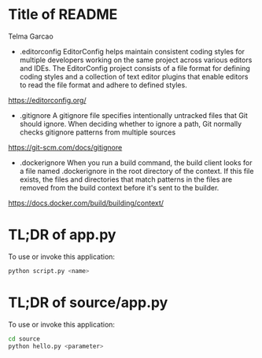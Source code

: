 # Title of README 
Telma Garcao

- .editorconfig
EditorConfig helps maintain consistent coding styles for multiple developers working on the same project across various editors and IDEs. The EditorConfig project consists of a file format for defining coding styles and a collection of text editor plugins that enable editors to read the file format and adhere to defined styles.

https://editorconfig.org/

- .gitignore
A gitignore file specifies intentionally untracked files that Git should ignore. When deciding whether to ignore a path, Git normally checks gitignore patterns from multiple sources

https://git-scm.com/docs/gitignore

- .dockerignore
When you run a build command, the build client looks for a file named .dockerignore in the root directory of the context. If this file exists, the files and directories that match patterns in the files are removed from the build context before it's sent to the builder.

https://docs.docker.com/build/building/context/

# TL;DR of app.py

To use or invoke this application:

```bash
python script.py <name>

```

# TL;DR of source/app.py

To use or invoke this application:

```bash
cd source
python hello.py <parameter>

